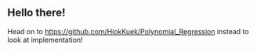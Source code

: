 ## Hello there! 
Head on to https://github.com/HiokKuek/Polynomial_Regression instead to look at implementation! 
